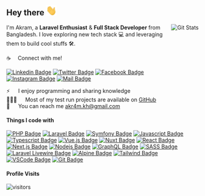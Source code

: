 ## Hey there <img src="hello.gif" width="28px" alt="Hey">

<a href="https://github.com/akr4m"><img alt="Git Stats" src="https://github-readme-stats.vercel.app/api?username=akr4m&count_private=true&show_icons=true&hide=prs,contribs" align="right" height="150" /></a>

I'm Akram, a **Laravel Enthusiast** & **Full Stack Developer** from  Bangladesh.
I love exploring new tech stack 💻 and leveraging them to build cool stuffs 🛠️.

:coffee: &emsp;Connect with me!

[![Linkedin Badge](https://img.shields.io/badge/LinkedIn-0077B5?style=for-the-badge&logo=linkedin&logoColor=white)](https://www.linkedin.com/in/akr4m/) [![Twitter Badge](https://img.shields.io/badge/Twitter-1DA1F2?style=for-the-badge&logo=twitter&logoColor=white)](https://twitter.com/akr4mkhan/) [![Facebook Badge](https://img.shields.io/badge/Facebook-1877F2?style=for-the-badge&logo=facebook&logoColor=white)](https://www.facebook.com/akr4mkhan/) [![Instagram Badge](https://img.shields.io/badge/Instagram-E4405F?style=for-the-badge&logo=instagram&logoColor=white)](https://www.instagram.com/akr4mkhan/) [![Mail Badge](https://img.shields.io/badge/Gmail-D14836?style=for-the-badge&logo=gmail&logoColor=white)](mailto:akr4m.kh@gmail.com)


⚡ &emsp; I enjoy programming and sharing knowledge <br/>
👨🏻‍💻 &emsp; Most of my test run projects are available on [GitHub](https://github.com/akr4m?tab=repositories) <br/>
:e-mail: &emsp; You can reach me [akr4m.kh@gmail.com](mailto:akr4m.kh@gmail.com) <br/>

#### Things I code with

[![PHP Badge](https://img.shields.io/badge/-PHP-474A8A?style=for-the-badge&labelColor=black&logo=PHP&logoColor=B0B3D6)](#) [![Laravel Badge](https://img.shields.io/badge/-Laravel-F05340?style=for-the-badge&labelColor=f7f7f7&logo=Laravel&logoColor=F05340)](#) [![Symfony Badge](https://img.shields.io/badge/-Symfony-black?style=for-the-badge&labelColor=black&logo=Symfony&logoColor=white)](#) [![Javascript Badge](https://img.shields.io/badge/-Javascript-F0DB4F?style=for-the-badge&labelColor=black&logo=javascript&logoColor=F0DB4F)](#) [![Typescript Badge](https://img.shields.io/badge/-Typescript-007acc?style=for-the-badge&labelColor=black&logo=typescript&logoColor=007acc)](#) [![Vue.js Badge](https://img.shields.io/badge/-Vue.js-42b883?style=for-the-badge&labelColor=black&logo=vuedotjs&logoColor=42b883)](#) [![Nuxt Badge](https://img.shields.io/badge/-Nuxt.js-41b883?style=for-the-badge&labelColor=black&logo=nuxtdotjs&logoColor=41b883)](#) [![React Badge](https://img.shields.io/badge/-React-61DBFB?style=for-the-badge&labelColor=black&logo=react&logoColor=61DBFB)](#) [![Next.js Badge](https://img.shields.io/badge/next.js-000000?style=for-the-badge&logo=nextdotjs&logoColor=white)](#) [![Nodejs Badge](https://img.shields.io/badge/-Nodejs-3C873A?style=for-the-badge&labelColor=black&logo=node.js&logoColor=3C873A)](#) [![GraphQL Badge](https://img.shields.io/badge/-GraphQl-e535ab?style=for-the-badge&labelColor=black&logo=node.js&logoColor=e535ab)](#) [![SASS Badge](https://img.shields.io/badge/Sass-CC6699?style=for-the-badge&logo=sass&logoColor=white)](#) [![Laravel Livewire Badge](https://img.shields.io/badge/-Livewire-fb70a9?style=for-the-badge&labelColor=black&logo=livewire&logoColor=fb70a9)](#) [![Alpine Badge](https://img.shields.io/badge/Alpine.js-a1cdd9?style=for-the-badge&logo=alpinedotjs&logoColor=a1cdd9&labelColor=000000)](#) [![Tailwind Badge](https://img.shields.io/badge/Tailwind%20CSS-092749?style=for-the-badge&logo=tailwindcss&logoColor=06B6D4&labelColor=000000)](#) [![VSCode Badge](https://img.shields.io/badge/Visual_Studio_Code-5C2D91?style=for-the-badge&logo=visual%20studio&logoColor=white)](#) [![Git Badge](https://img.shields.io/badge/Git-F05032?style=for-the-badge&logo=git&logoColor=white)](#)

#### Profile Visits

![visitors](https://visitor-badge.glitch.me/badge?page_id=akr4m)
